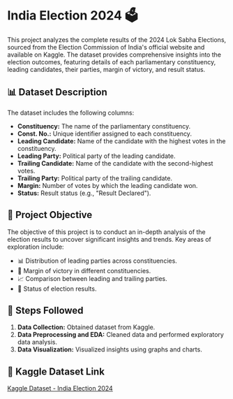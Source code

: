# India Election 2024 🗳️

This project analyzes the complete results of the 2024 Lok Sabha Elections, sourced from the Election Commission of India's official website and available on Kaggle. The dataset provides comprehensive insights into the election outcomes, featuring details of each parliamentary constituency, leading candidates, their parties, margin of victory, and result status.

## 📊 Dataset Description
The dataset includes the following columns:

- **Constituency:** The name of the parliamentary constituency.
- **Const. No.:** Unique identifier assigned to each constituency.
- **Leading Candidate:** Name of the candidate with the highest votes in the constituency.
- **Leading Party:** Political party of the leading candidate.
- **Trailing Candidate:** Name of the candidate with the second-highest votes.
- **Trailing Party:** Political party of the trailing candidate.
- **Margin:** Number of votes by which the leading candidate won.
- **Status:** Result status (e.g., "Result Declared").

## 🎯 Project Objective
The objective of this project is to conduct an in-depth analysis of the election results to uncover significant insights and trends. Key areas of exploration include:

- 📊 Distribution of leading parties across constituencies.
- 🏅 Margin of victory in different constituencies.
- 📈 Comparison between leading and trailing parties.
- 📢 Status of election results.

## 📑 Steps Followed
1. **Data Collection:** Obtained dataset from Kaggle.
2. **Data Preprocessing and EDA:** Cleaned data and performed exploratory data analysis.
3. **Data Visualization:** Visualized insights using graphs and charts.

## 🔗 Kaggle Dataset Link
[Kaggle Dataset - India Election 2024](https://www.kaggle.com/datasets/nuhmanpk/india-lok-sabha-election-results-2024/data)
